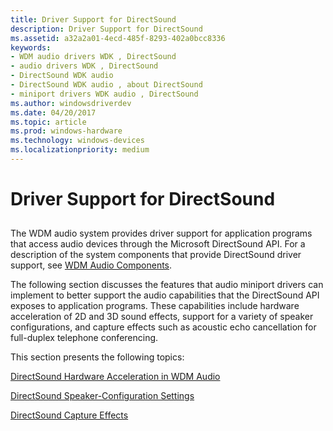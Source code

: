 ```yaml
---
title: Driver Support for DirectSound
description: Driver Support for DirectSound
ms.assetid: a32a2a01-4ecd-485f-8293-402a0bcc8336
keywords:
- WDM audio drivers WDK , DirectSound
- audio drivers WDK , DirectSound
- DirectSound WDK audio
- DirectSound WDK audio , about DirectSound
- miniport drivers WDK audio , DirectSound
ms.author: windowsdriverdev
ms.date: 04/20/2017
ms.topic: article
ms.prod: windows-hardware
ms.technology: windows-devices
ms.localizationpriority: medium
---
```


# Driver Support for DirectSound


## <span id="driver_support_for_directsound"></span><span id="DRIVER_SUPPORT_FOR_DIRECTSOUND"></span>


The WDM audio system provides driver support for application programs that access audio devices through the Microsoft DirectSound API. For a description of the system components that provide DirectSound driver support, see [WDM Audio Components](wdm-audio-components.md).

The following section discusses the features that audio miniport drivers can implement to better support the audio capabilities that the DirectSound API exposes to application programs. These capabilities include hardware acceleration of 2D and 3D sound effects, support for a variety of speaker configurations, and capture effects such as acoustic echo cancellation for full-duplex telephone conferencing.

This section presents the following topics:

[DirectSound Hardware Acceleration in WDM Audio](directsound-hardware-acceleration-in-wdm-audio.md)

[DirectSound Speaker-Configuration Settings](directsound-speaker-configuration-settings.md)

[DirectSound Capture Effects](directsound-capture-effects.md)

 

 




